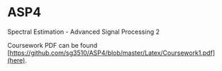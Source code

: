 # ASP4
Spectral Estimation - Advanced Signal Processing 2

Coursework PDF can be found [https://github.com/sg3510/ASP4/blob/master/Latex/Coursework1.pdf](here).

